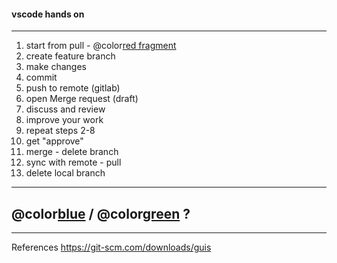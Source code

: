 #### vscode hands on

---

1. start from pull - @color[red fragment](allways)
2. create feature branch
3. make changes
4. commit
5. push to remote (gitlab)
6. open Merge request (draft)
7. discuss and review
8. improve your work
9. repeat steps 2-8
10. get "approve"
11. merge - delete branch
12. sync with remote - pull
13. delete local branch

---

## @color[blue](Q) / @color[green](A) ?

---

References
<https://git-scm.com/downloads/guis>
